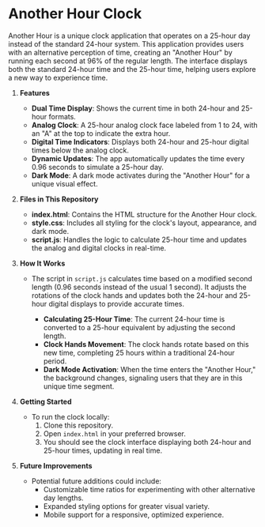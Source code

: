 Another Hour Clock
==================

Another Hour is a unique clock application that operates on a 25-hour day instead of the standard 24-hour system. This application provides users with an alternative perception of time, creating an "Another Hour" by running each second at 96% of the regular length. The interface displays both the standard 24-hour time and the 25-hour time, helping users explore a new way to experience time.

1. **Features**
   - **Dual Time Display**: Shows the current time in both 24-hour and 25-hour formats.
   - **Analog Clock**: A 25-hour analog clock face labeled from 1 to 24, with an "A" at the top to indicate the extra hour.
   - **Digital Time Indicators**: Displays both 24-hour and 25-hour digital times below the analog clock.
   - **Dynamic Updates**: The app automatically updates the time every 0.96 seconds to simulate a 25-hour day.
   - **Dark Mode**: A dark mode activates during the "Another Hour" for a unique visual effect.

2. **Files in This Repository**
   - **index.html**: Contains the HTML structure for the Another Hour clock.
   - **style.css**: Includes all styling for the clock's layout, appearance, and dark mode.
   - **script.js**: Handles the logic to calculate 25-hour time and updates the analog and digital clocks in real-time.

3. **How It Works**
   - The script in `script.js` calculates time based on a modified second length (0.96 seconds instead of the usual 1 second). It adjusts the rotations of the clock hands and updates both the 24-hour and 25-hour digital displays to provide accurate times.

      - **Calculating 25-Hour Time**: The current 24-hour time is converted to a 25-hour equivalent by adjusting the second length.
      - **Clock Hands Movement**: The clock hands rotate based on this new time, completing 25 hours within a traditional 24-hour period.
      - **Dark Mode Activation**: When the time enters the "Another Hour," the background changes, signaling users that they are in this unique time segment.

4. **Getting Started**
   - To run the clock locally:
      1. Clone this repository.
      2. Open `index.html` in your preferred browser.
      3. You should see the clock interface displaying both 24-hour and 25-hour times, updating in real time.

5. **Future Improvements**
   - Potential future additions could include:
      - Customizable time ratios for experimenting with other alternative day lengths.
      - Expanded styling options for greater visual variety.
      - Mobile support for a responsive, optimized experience.

